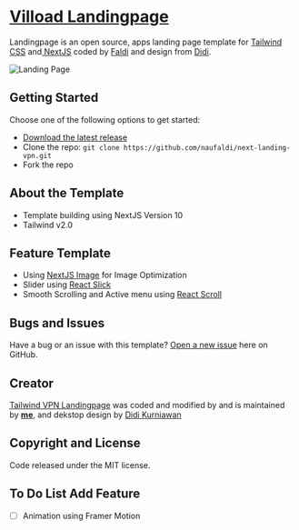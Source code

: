 # [Vilload Landingpage](https://next-landing-vpn.vercel.app/)

Landingpage is an open source, apps landing page template for [Tailwind CSS](https://tailwindcss.com/) and[ NextJS](nextjs.org/) coded by [Faldi](twitter.com/f2aldi) and design from [Didi](https://twitter.com/didiikurniawann).

![Landing Page](./landingpage.png)

## Getting Started

Choose one of the following options to get started:

- [Download the latest release](https://github.com/naufaldi/next-landing-vpn/archive/main.zip)
- Clone the repo: `git clone https://github.com/naufaldi/next-landing-vpn.git`
- Fork the repo

## About the Template

- Template building using NextJS Version 10
- Tailwind v2.0

## Feature Template

- Using [NextJS Image](https://nextjs.org/docs/api-reference/next/image) for Image Optimization
- Slider using [React Slick](https://react-slick.neostack.com/docs/api)
- Smooth Scrolling and Active menu using [React Scroll](https://www.npmjs.com/package/react-scroll)

## Bugs and Issues

Have a bug or an issue with this template? [Open a new issue](https://github.com/naufaldi/next-landing-vpn/issues/new) here on GitHub.

## Creator

[Tailwind VPN Landingpage](https://next-landing-vpn.vercel.app/) was coded and modified by and is maintained by **[me](https://github.com/naufaldi/)**, and dekstop design by [Didi Kurniawan](https://twitter.com/didiikurniawann)

## Copyright and License

Code released under the MIT license.

## To Do List Add Feature

- [ ] Animation using Framer Motion
